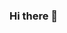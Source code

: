 ### Hi there 👋

<!--
**KarlmaxJallow/KarlmaxJallow** is a ✨ _special_ ✨ repository because its `README.md` (this file) appears on your GitHub profile.

Here are some ideas to get you started:

- 🔭 I’m currently working on my CS degree 
- 🌱 I’m currently learning Computer Science 
- 👯 I’m looking to collaborate with developers 
- 🤔 I’m looking for help with exploring so many amazing things in the tech field. 
- 💬 Ask me about anything you want to know about me. 
- 📫 How to reach me: alkalijall@gmail.com or +2203944917 
- 😄 Pronouns: Karlmax 
- ⚡ Fun fact: ...
-->
